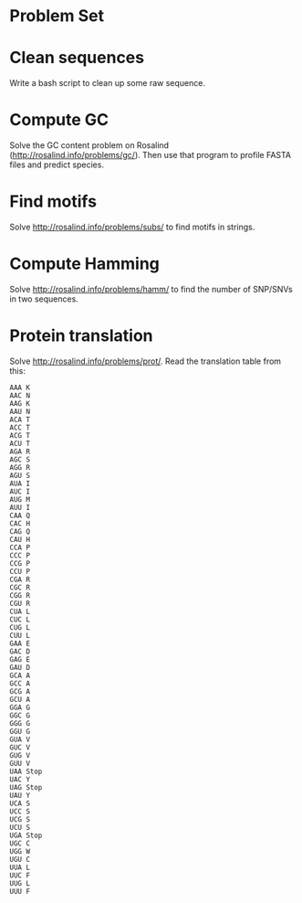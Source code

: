 # Problem Set

# Clean sequences

Write a bash script to clean up some raw sequence.

# Compute GC

Solve the GC content problem on Rosalind (http://rosalind.info/problems/gc/).  Then use that program to profile FASTA files and predict species.

# Find motifs

Solve http://rosalind.info/problems/subs/ to find motifs in strings.

# Compute Hamming

Solve http://rosalind.info/problems/hamm/ to find the number of SNP/SNVs in two sequences.

# Protein translation

Solve http://rosalind.info/problems/prot/.  Read the translation table from this:

```
AAA	K
AAC	N
AAG	K
AAU	N
ACA	T
ACC	T
ACG	T
ACU	T
AGA	R
AGC	S
AGG	R
AGU	S
AUA	I
AUC	I
AUG	M
AUU	I
CAA	Q
CAC	H
CAG	Q
CAU	H
CCA	P
CCC	P
CCG	P
CCU	P
CGA	R
CGC	R
CGG	R
CGU	R
CUA	L
CUC	L
CUG	L
CUU	L
GAA	E
GAC	D
GAG	E
GAU	D
GCA	A
GCC	A
GCG	A
GCU	A
GGA	G
GGC	G
GGG	G
GGU	G
GUA	V
GUC	V
GUG	V
GUU	V
UAA	Stop
UAC	Y
UAG	Stop
UAU	Y
UCA	S
UCC	S
UCG	S
UCU	S
UGA	Stop
UGC	C
UGG	W
UGU	C
UUA	L
UUC	F
UUG	L
UUU	F
```